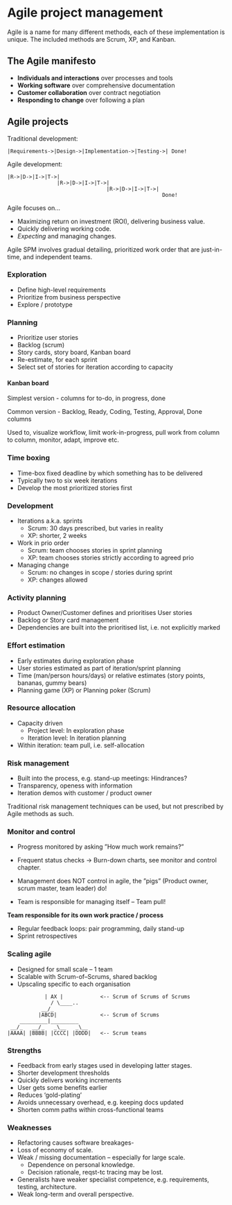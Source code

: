 # Agile project management

Agile is a name for many different methods, each of these implementation is unique. 
The included methods are Scrum, XP, and Kanban.

## The Agile manifesto
* **Individuals and interactions** over processes and tools
* **Working software** over comprehensive documentation
* **Customer collaboration** over contract negotiation
* **Responding to change** over following a plan

## Agile projects

Traditional development:
```
|Requirements->|Design->|Implementation->|Testing->| Done!
```
Agile development:
```
|R->|D->|I->|T->|
                |R->|D->|I->|T->|
                                |R->|D->|I->|T->| 
                                                  Done!
```

Agile focuses on...
* Maximizing return on investment (ROI), delivering business value.
* Quickly delivering working code.
* _Expecting_ and managing changes.

Agile SPM involves gradual detailing, prioritized work order that are just-in-time, and independent teams.

### Exploration
* Define high-level requirements
* Prioritize from business perspective
* Explore / prototype

### Planning 
* Prioritize user stories
* Backlog (scrum)
* Story cards, story board, Kanban board
* Re-estimate, for each sprint
* Select set of stories for iteration according to capacity

#### Kanban board 
Simplest version - columns for to-do, in progress, done

Common version - Backlog, Ready, Coding, Testing, Approval, Done columns

Used to, visualize workflow, limit work-in-progress, pull work from column to column, monitor, adapt, improve etc.

### Time boxing 
* Time-box fixed deadline by which something has to be delivered
* Typically two to six week iterations
* Develop the most prioritized stories first

### Development 
* Iterations a.k.a. sprints
  * Scrum: 30 days prescribed, but varies in reality
  * XP: shorter, 2 weeks
* Work in prio order
  * Scrum: team chooses stories in sprint planning
  * XP: team chooses stories strictly according to agreed prio
* Managing change
  * Scrum: no changes in scope / stories during sprint
  * XP: changes allowed

### Activity planning
* Product Owner/Customer defines and prioritises User stories
* Backlog or Story card management
* Dependencies are built into the prioritised list, i.e. not explicitly marked

### Effort estimation
* Early estimates during exploration phase
* User stories estimated as part of iteration/sprint planning
* Time (man/person hours/days) or relative estimates (story points, bananas, gummy bears)
* Planning game (XP) or Planning poker (Scrum)

### Resource allocation
* Capacity driven
  * Project level: In exploration phase
  * Iteration level: In iteration planning
* Within iteration: team pull, i.e. self-allocation

### Risk management
* Built into the process, e.g. stand-up meetings: Hindrances?
* Transparency, openess with information
* Iteration demos with customer / product owner

Traditional risk management techniques can be used, but not prescribed by Agile methods as such.

### Monitor and control
* Progress monitored by asking ”How much work remains?”
* Frequent status checks -> Burn-down charts, see monitor and control chapter.

* Management does NOT control in agile, the ”pigs” (Product owner, scrum master, team leader) do!
* Team is responsible for managing itself – Team pull!

**Team responsible for its own work practice / process**
* Regular feedback loops: pair programming, daily stand-up
* Sprint retrospectives

### Scaling agile
* Designed for small scale – 1 team
* Scalable with Scrum-of–Scrums, shared backlog
* Upscaling specific to each organisation

```          ____
            | AX |            <-- Scrum of Scrums of Scrums
              / \____..
           __/_
          |ABCD|              <-- Scrum of Scrums
    _________|_________
 __/_   __/_   _\__   _\__
|AAAA| |BBBB| |CCCC| |DDDD|   <-- Scrum teams
```

### Strengths
* Feedback from early stages used in developing latter stages.
* Shorter development thresholds
* Quickly delivers working increments
* User gets some benefits earlier
* Reduces ‘gold-plating’
* Avoids unnecessary overhead, e.g. keeping docs updated
* Shorten comm paths within cross-functional teams

### Weaknesses
* Refactoring causes software breakages-
* Loss of economy of scale.
* Weak / missing documentation – especially for large scale.
  * Dependence on personal knowledge.
  * Decision rationale, reqst-tc tracing may be lost.
* Generalists have weaker specialist competence, e.g. requirements, testing, architecture.
* Weak long-term and overall perspective.
